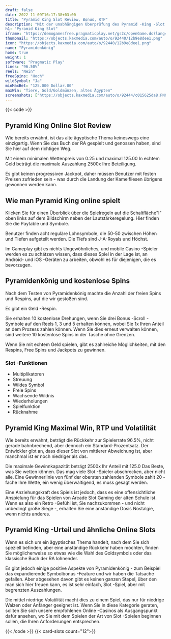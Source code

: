 ```yaml
---
draft: false
date: 2022-11-09T16:17:38+03:00
title: "Pyramid King Slot Review, Bonus, RTP"
description: "Mit der unabhängigen Überprüfung des Pyramid -King -Slot vom pragmatischen Spiel können Sie kostenlos oder echtes Geld spielen und hier einen Bonus erhalten!"
h1: "Pyramid King Slot"
iframe: "https://demogamesfree.pragmaticplay.net/gs2c/openGame.do?lang=en&cur=EUR&gameSymbol=vs25pyramid&websiteUrl=https%3A%2F%2Fdemogamesfree.pragmaticplay.net&jurisdiction=99&lobbyURL=https%3A%2F%2Fwww.pragmaticplay.com"
thumbnail: "https://objects.kaxmedia.com/auto/o/92440/12b9e8dee1.png"
icon: "https://objects.kaxmedia.com/auto/o/92440/12b9e8dee1.png"
name: "Pyramidenkönig"
home: true
weight: 1
software: "Pragmatic Play"
lines: "96.50%"
reels: "Nein"
freeSpins: "Hoch"
wildSymbol: "Ja"
minMaxBet: "125.000 Dollar.00"
maxWin: "Tiere, Gold/Goldmünzen, altes Ägypten"
screenshots: ["https://objects.kaxmedia.com/auto/o/92444/c015625da8.PNG"]
---
```


{{< code >}}<h2>Pyramid King Online Slot Review</h2><p>Wie bereits erwähnt, ist das alte ägyptische Thema keineswegs eine einzigartig. Wenn Sie das Buch der RA gespielt und genossen haben, sind Sie hier auf dem richtigen Weg.</p><p>Mit einem minimalen Wettenpreis von 0.25 und maximal 125.00 In echtem Geld beträgt die maximale Auszahlung 2500x Ihre Beteiligung.</p><p>Es gibt keinen progressiven Jackpot, daher müssen Benutzer mit festen Preisen zufrieden sein - was durch die Landung der Kamelfliesen übrigens gewonnen werden kann.</p><h2>Wie man Pyramid King online spielt</h2><p>Klicken Sie für einen Überblick über die Spielregeln auf die Schaltfläche"I" oben links auf dem Bildschirm neben der Lautstärkeregelung. Hier finden Sie die Paytable und Symbole.</p><p>Benutzer finden acht reguläre Lohnsymbole, die 50-50 zwischen Höhen und Tiefen aufgeteilt werden. Die Tiefs sind J-A-Royals und Höchst.</p><p>Im Gameplay gibt es nichts Ungewöhnliches, und mobile Casino -Spieler werden es zu schätzen wissen, dass dieses Spiel in der Lage ist, an Android- und iOS -Geräten zu arbeiten, obwohl es für diejenigen, die es bevorzugen.</p><h2>Pyramidenkönig und kostenlose Spins</h2><p>Nach dem Testen von Pyramidenkönig machte die Anzahl der freien Spins und Respins, auf die wir gestoßen sind.</p><p>Es gibt ein Geld -Respin.</p><p>Sie erhalten 10 kostenlose Drehungen, wenn Sie drei Bonus -Scroll -Symbole auf den Reels 1, 3 und 5 erhalten können, wobei Sie 1x Ihren Anteil an dem Prozess zahlen können. Wenn Sie dies erneut verwalten können, sind weitere 10 kostenlose Spins in der Tasche ohne Grenzen.</p><p>Wenn Sie mit echtem Geld spielen, gibt es zahlreiche Möglichkeiten, mit den Respins, Free Spins und Jackpots zu gewinnen.</p><h3>
Slot -Funktionen</h3><ul>
<li></span>
Multiplikatoren</li>
<li></span>
Streuung</li>
<li></span>
Wildes Symbol</li>
<li></span>
Freie Spins</li>
<li></span>
Wachsende Wildnis</li>
<li></span>
Wiederholungen</li>
<li></span>
Spielfunktion</li>
<li></span>
Rücknahme</li></ul><h2>Pyramid King Maximal Win, RTP und Volatilität</h2><p>Wie bereits erwähnt, beträgt die Rückkehr zur Spielerrate 96.5%, nicht gerade bahnbrechend, aber dennoch ein Standard-Prozentsatz. Der Entwickler gibt an, dass dieser Slot von mittlerer Abweichung ist, aber manchmal ist er noch niedriger als das.</p><p>Die maximale Gewinnkapazität beträgt 2500x Ihr Anteil mit 125.0 Das Beste, was Sie wetten können. Das mag viele Slot -Spieler abschrecken, aber nicht alle. Eine Gewinnerlinie von fünf der obersten zahlenden Symbole zahlt 20 -fache Ihre Wette, ein wenig überwältigend, es muss gesagt werden.</p><p>Eine Anziehungskraft des Spiels ist jedoch, dass es eine offensichtliche Anspielung für das Spielen von Arcade Slot Gaming der alten Schule ist. Wenn es also ein Retro -Gefühl ist, Sie nachzukommen - und nicht unbedingt große Siege -, erhalten Sie eine anständige Dosis Nostalgie, wenn nichts anderes.</p><h2>Pyramid King -Urteil und ähnliche Online Slots</h2><p>Wenn es sich um ein ägyptisches Thema handelt, nach dem Sie sich speziell befinden, aber eine anständige Rückkehr haben möchten, finden Sie möglicherweise so etwas wie die Wahl des Goldsymbols oder das klassische Buch der RA lohnender.</p><p>Es gibt jedoch einige positive Aspekte von Pyramidenkönig - zum Beispiel das expandierende Symbolbonus -Feature und wir haben die Tatsache gefallen. Aber abgesehen davon gibt es keinen ganzen Stapel, über den man sich hier freuen kann, es ist sehr einfach, Slot -Spiel, aber mit begrenzten Auszahlungen.</p><p>Die mittel niedrige Volatilität macht dies zu einem Spiel, das nur für niedrige Walzen oder Anfänger geeignet ist. Wenn Sie in diese Kategorie geraten, sollten Sie sich unsere empfohlenen Online -Casinos als Ausgangspunkt dafür ansehen, wo Sie mit dem Spielen der Art von Slot -Spielen beginnen sollen, die Ihren Anforderungen entsprechen.</p>{{< /code >}}
{{< card-slots count="12">}}